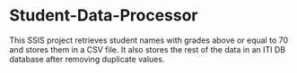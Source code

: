 # Student-Data-Processor
This SSIS project retrieves student names with grades above or equal to 70 and stores them in a CSV file. It also stores the rest of the data in an ITI DB database after removing duplicate values.
